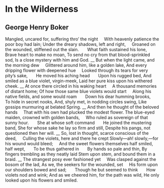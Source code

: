 # In the Wilderness
## George Henry Boker
Mangled, uncared for, suffering thro’ the night
    With heavenly patience the poor boy had lain;
Under the dreary shadows, left and right,
    Groaned on the wounded, stiffened out the slain.
      What faith sustained his lone,
      Brave heart to make no moan,
To send no cry from that blood-sprinkled sod,
Is a close mystery with him and God.
 __
But when the light came, and the morning dew
    Glittered around him, like a golden lake,
And every dripping flower with deepened hue
    Looked through its tears for very pity’s sake,
      He moved his aching head
      Upon his rugged bed,
And smiled as a blue violet, virgin-meek,
Laid her pure kiss upon his withered cheek.
 __
At once there circled in his waking heart
    A thousand memories of distant home;
Of how those same blue violets would start
    Along his native fields, and some would roam
      Down his dear humming brooks,
      To hide in secret nooks,
And, shyly met, in nodding circles swing,
Like gossips murmuring at belated Spring.
 __
And then he thought of the beloved hands
    That with his own had plucked the modest flower.
The blue-eyed maiden, crowned with golden bands,
    Who ruled as sovereign of that sunny hour.
      She at whose soft command
      He joined the mustering band,
She for whose sake he lay so firm and still,
Despite his pangs, not questioned then her will.
 __
So, lost in thought, scarce conscious of the deed,
    Culling the violets, here and there he crept
Slowly—ah! slowly,—for his wound would bleed;
    And the sweet flowers themselves half smiled, half wept,
      To be thus gathered in
      By hands so pale and thin,
By fingers trembling as they neatly laid
Stem upon stem, and bound them in a braid.
 __
The strangest posy ever fashioned yet
    Was clasped against the bosom of the lad,
As we, the seekers for the wounded, set
    His form upon our shoulders bowed and sad;
      Though he but seemed to think
      How violets nod and wink;
And as we cheered him, for the path was wild,
He only looked upon his flowers and smiled.